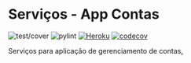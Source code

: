 # Serviços - App Contas

![test/cover](https://github.com/ggarciabas/contas-bckgrd/workflows/action/badge.svg)
![pylint](https://github.com/ggarciabas/contas-bckgrd/workflows/pylint/badge.svg)
[![Heroku](https://heroku-badge.herokuapp.com/?app=contas-bckend&style=flat)](https://contas-bckend.herokuapp.com)
[![codecov](https://codecov.io/gh/ggarciabas/contas-bckend/branch/master/graph/badge.svg)](https://codecov.io/gh/ggarciabas/contas-bckend)

Serviços para aplicação de gerenciamento de contas[.](https://repo-analytics.github.io/ggarciabas/contas-bckgrd/traffic)
